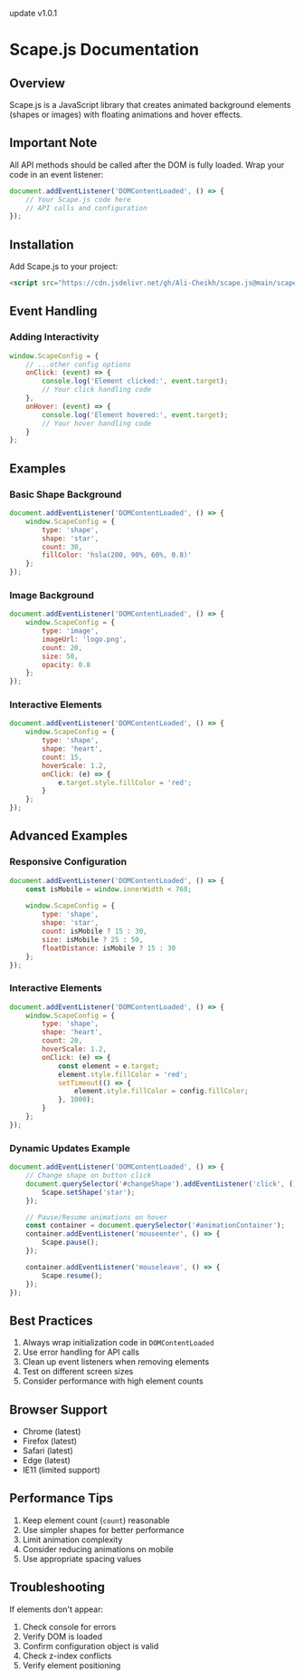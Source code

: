 
update v1.0.1
# Scape.js Documentation

## Overview
Scape.js is a JavaScript library that creates animated background elements (shapes or images) with floating animations and hover effects.

## Important Note
All API methods should be called after the DOM is fully loaded. Wrap your code in an event listener:

````javascript
document.addEventListener('DOMContentLoaded', () => {
    // Your Scape.js code here
    // API calls and configuration
});
````

## Installation

Add Scape.js to your project:

````html
<script src="https://cdn.jsdelivr.net/gh/Ali-Cheikh/scape.js@main/scape.js"></script>
````


## Event Handling

### Adding Interactivity

````javascript
window.ScapeConfig = {
    // ...other config options
    onClick: (event) => {
        console.log('Element clicked:', event.target);
        // Your click handling code
    },
    onHover: (event) => {
        console.log('Element hovered:', event.target);
        // Your hover handling code
    }
};
````

## Examples

### Basic Shape Background

````javascript
document.addEventListener('DOMContentLoaded', () => {
    window.ScapeConfig = {
        type: 'shape',
        shape: 'star',
        count: 30,
        fillColor: 'hsla(200, 90%, 60%, 0.8)'
    };
});
````

### Image Background

````javascript
document.addEventListener('DOMContentLoaded', () => {
    window.ScapeConfig = {
        type: 'image',
        imageUrl: 'logo.png',
        count: 20,
        size: 50,
        opacity: 0.8
    };
});
````

### Interactive Elements

````javascript
document.addEventListener('DOMContentLoaded', () => {
    window.ScapeConfig = {
        type: 'shape',
        shape: 'heart',
        count: 15,
        hoverScale: 1.2,
        onClick: (e) => {
            e.target.style.fillColor = 'red';
        }
    };
});
````
## Advanced Examples

### Responsive Configuration
```javascript
document.addEventListener('DOMContentLoaded', () => {
    const isMobile = window.innerWidth < 768;
    
    window.ScapeConfig = {
        type: 'shape',
        shape: 'star',
        count: isMobile ? 15 : 30,
        size: isMobile ? 25 : 50,
        floatDistance: isMobile ? 15 : 30
    };
});
```

### Interactive Elements
```javascript
document.addEventListener('DOMContentLoaded', () => {
    window.ScapeConfig = {
        type: 'shape',
        shape: 'heart',
        count: 20,
        hoverScale: 1.2,
        onClick: (e) => {
            const element = e.target;
            element.style.fillColor = 'red';
            setTimeout(() => {
                element.style.fillColor = config.fillColor;
            }, 1000);
        }
    };
});
```

### Dynamic Updates Example

````javascript
document.addEventListener('DOMContentLoaded', () => {
    // Change shape on button click
    document.querySelector('#changeShape').addEventListener('click', () => {
        Scape.setShape('star');
    });

    // Pause/Resume animations on hover
    const container = document.querySelector('#animationContainer');
    container.addEventListener('mouseenter', () => {
        Scape.pause();
    });

    container.addEventListener('mouseleave', () => {
        Scape.resume();
    });
});
````

## Best Practices

1. Always wrap initialization code in `DOMContentLoaded`
2. Use error handling for API calls
3. Clean up event listeners when removing elements
4. Test on different screen sizes
5. Consider performance with high element counts

## Browser Support

- Chrome (latest)
- Firefox (latest)
- Safari (latest)
- Edge (latest)
- IE11 (limited support)

## Performance Tips

1. Keep element count (`count`) reasonable
2. Use simpler shapes for better performance
3. Limit animation complexity
4. Consider reducing animations on mobile
5. Use appropriate spacing values

## Troubleshooting

If elements don't appear:
1. Check console for errors
2. Verify DOM is loaded
3. Confirm configuration object is valid
4. Check z-index conflicts
5. Verify element positioning